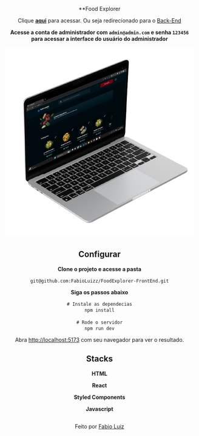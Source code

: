 <div align="center">

**Food Explorer



Clique **[aqui](https://candid-heliotrope-55beb7.netlify.app/)** para acessar. Ou seja redirecionado para o [Back-End](https://github.com/FabioLuizz/FoodExplorer-Api)



**Acesse a conta de administrador com `admin@admin.com` e senha `123456` para acessar a interface do usuário do administrador**



![img](https://github.com/FabioLuizz/FoodExplorer-FrontEnd/blob/master/src/assets/images/Design.png?raw=true)

## Configurar

**Clone o projeto e acesse a pasta**

```
git@github.com:FabioLuizz/FoodExplorer-FrontEnd.git
```



**Siga os passos abaixo**

```
# Instale as dependecias
npm install

# Rode o servidor
npm run dev

```



Abra [http://localhost:5173](http://localhost:5173/) com seu navegador para ver o resultado.





## Stacks

**HTML**

**React**

**Styled Components**

**Javascript**



## 

Feito por [Fabio Luiz](https://www.linkedin.com/in/fabioluizz/)

</div>
